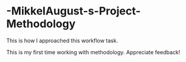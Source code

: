 # -MikkelAugust-s-Project-Methodology

This is how I approached this workflow task.

This is my first time working with methodology. Appreciate feedback!
